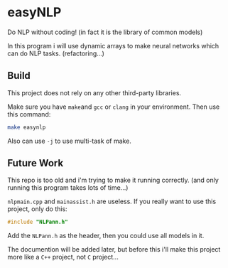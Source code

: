 # easyNLP

Do NLP without coding! (in fact it is the library of common models)

In this program i will use dynamic arrays to make neural networks which can do NLP tasks. (refactoring...)

## Build

This project does not rely on any other third-party libraries.

Make sure you have `make`and `gcc` or `clang` in your environment. Then use this command:

```bash
make easynlp
```

Also can use `-j` to use multi-task of make.

## Future Work

This repo is too old and i'm trying to make it running correctly. (and only running this program takes lots of time...)

`nlpmain.cpp` and `mainassist.h` are useless. If you really want to use this project, only do this:

```C++
#include "NLPann.h"
```

Add the `NLPann.h` as the header, then you could use all models in it.

The documention will be added later, but before this i'll make this project more like a `C++` project, not `C` project...
